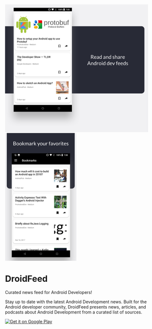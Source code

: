<img  src="/art/Screenshot 1_v4.png" height="420"/><img  src="/art/Screenshot 2_v4.png" height="420"/><img  src="/art/Screenshot 3_v4.png" height="420"/>

# DroidFeed
Curated news feed for Android Developers!

Stay up to date with the latest Android Development news. Built for the Android developer community, DroidFeed presents news, articles, and podcasts about Android Development from a curated list of sources.

<a  href='https://play.google.com/store/apps/details?id=com.droidfeed&ref=github&pcampaignid=MKT-Other-global-all-co-prtnr-py-PartBadge-Mar2515-1'><img width="200" alt='Get it on Google Play' src='https://play.google.com/intl/en_us/badges/images/generic/en_badge_web_generic.png'/></a>
